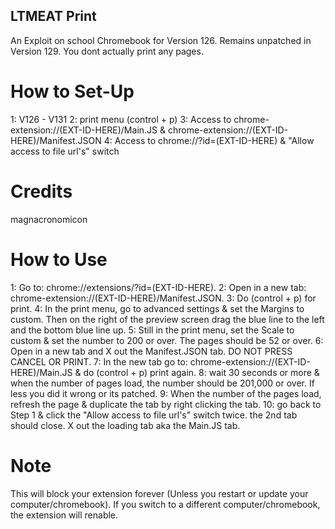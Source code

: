 ## LTMEAT Print
An Exploit on school Chromebook for Version 126. Remains unpatched in Version 129. 
You dont actually print any pages. 

# How to Set-Up 
1: V126 - V131 
2: print menu (control + p) 
3: Access to chrome-extension://(EXT-ID-HERE)/Main.JS & chrome-extension://(EXT-ID-HERE)/Manifest.JSON 
4: Access to chrome://?id=(EXT-ID-HERE) & "Allow access to file url's" switch 

# Credits 
magnacronomicon 

# How to Use 
1: Go to: chrome://extensions/?id=(EXT-ID-HERE). 
2: Open in a new tab: chrome-extension://(EXT-ID-HERE)/Manifest.JSON. 
3: Do (control + p) for print. 
4: In the print menu, go to advanced settings & set the Margins to custom. Then on the right of the preview screen drag the blue line to the left and the bottom blue line up. 
5: Still in the print menu, set the Scale to custom & set the number to 200 or over. The pages should be 52 or over. 
6: Open in a new tab and X out the Manifest.JSON tab. DO NOT PRESS CANCEL OR PRINT. 
7: In the new tab go to: chrome-extension://(EXT-ID-HERE)/Main.JS & do (control + p) print again. 
8: wait 30 seconds or more & when the number of pages load, the number should be 201,000 or over. If less you did it wrong or its patched. 
9: When the number of the pages load, refresh the page & duplicate the tab by right clicking the tab. 
10: go back to Step 1 & click the "Allow access to file url's" switch twice. the 2nd tab should close. X out the loading tab aka the Main.JS tab. 

# Note 
This will block your extension forever (Unless you restart or update your computer/chromebook). 
If you switch to a different computer/chromebook, the extension will renable. 
